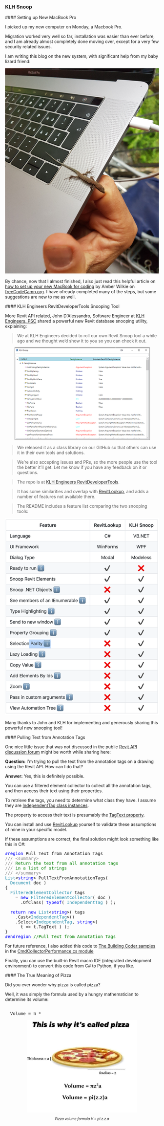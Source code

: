 <head>
<meta http-equiv="Content-Type" content="text/html; charset=utf-8">
<link rel="stylesheet" type="text/css" href="bc.css">
<script src="https://cdn.rawgit.com/google/code-prettify/master/loader/run_prettify.js" type="text/javascript"></script>
</head>

<!---

- vertex handling
  [Q] When processing meshes or other collections of triangles, is there any way to know if one vertex is shared by multiple triangles?
  Thus the final data does not have to contain duplicated vertices, and reuse the vertex index only, in order to save data size.
  [A] I always use the following strategy when collecting mesh data:
  Implement a comparison operator for the mesh vertices
  Store all mesh vertices in their own dictionary, e.g., Dictionary<XYZ,int>. The int is just a dummy. I normally count the number of vertices received.
  Each time I encounter a new mesh vertex, I check whether it is already listed in the dictionary. The comparison operator includes enough fuzz.
  Look at GetCanonicVertices in
  https://thebuildingcoder.typepad.com/blog/2016/01/tracking-element-modification.html
  Here is another related post:
  https://thebuildingcoder.typepad.com/blog/2017/08/birthday-post-on-the-xyz-class.html#3
  In general, search The Building Coder for
  XyzEqualityComparer
  XyzComparable
  XyzProximityComparer

- img/pizza.jpg 720 px pi.z.z.a

- KHL Snoop
John D'Alessandro, Software Engineer at [KLH Engineers, PSC](http://www.klhengrs.com)
We at KLH Engineers decided to roll our own Revit Snoop tool a while ago and we thought we’d show it to you so you can check it out.
We released it as a class library on our GitHub so that others can use it in their own tools and solutions.
We’re also accepting issues and PRs, so the more people use the tool the better it’ll get. Let me know if you have any feedback on it or questions.
The repo is at [KLH Engineers RevitDeveloperTools](https://github.com/klhengineers/RevitDeveloperTools).
It has some similarities and overlap with  [RevitLookup](), and adds a number of features not available there.
The README includes a feature list comparing the two snooping tools:

- 15623936 [Revit API, pull text from annotation tags.]
<span style="color:blue;">#region</span>&nbsp;Pull&nbsp;Text&nbsp;from&nbsp;Annotation&nbsp;Tags
<span style="color:gray;">///</span><span style="color:green;">&nbsp;</span><span style="color:gray;">&lt;</span><span style="color:gray;">summary</span><span style="color:gray;">&gt;</span>
<span style="color:gray;">///</span><span style="color:green;">&nbsp;Return&nbsp;the&nbsp;text&nbsp;from&nbsp;all&nbsp;annotation&nbsp;tags&nbsp;</span>
<span style="color:gray;">///</span><span style="color:green;">&nbsp;in&nbsp;a&nbsp;list&nbsp;of&nbsp;strings</span>
<span style="color:gray;">///</span><span style="color:green;">&nbsp;</span><span style="color:gray;">&lt;/</span><span style="color:gray;">summary</span><span style="color:gray;">&gt;</span>
<span style="color:#2b91af;">List</span>&lt;<span style="color:blue;">string</span>&gt;&nbsp;PullTextFromAnnotationTags(
&nbsp;&nbsp;<span style="color:#2b91af;">Document</span>&nbsp;doc&nbsp;)
{
&nbsp;&nbsp;<span style="color:#2b91af;">FilteredElementCollector</span>&nbsp;tags
&nbsp;&nbsp;&nbsp;&nbsp;=&nbsp;<span style="color:blue;">new</span>&nbsp;<span style="color:#2b91af;">FilteredElementCollector</span>(&nbsp;doc&nbsp;)
&nbsp;&nbsp;&nbsp;&nbsp;&nbsp;&nbsp;.OfClass(&nbsp;<span style="color:blue;">typeof</span>(&nbsp;<span style="color:#2b91af;">IndependentTag</span>&nbsp;)&nbsp;);

&nbsp;&nbsp;<span style="color:blue;">return</span>&nbsp;<span style="color:blue;">new</span>&nbsp;<span style="color:#2b91af;">List</span>&lt;<span style="color:blue;">string</span>&gt;(&nbsp;tags
&nbsp;&nbsp;&nbsp;&nbsp;.Cast&lt;<span style="color:#2b91af;">IndependentTag</span>&gt;()
&nbsp;&nbsp;&nbsp;&nbsp;.Select&lt;<span style="color:#2b91af;">IndependentTag</span>,&nbsp;<span style="color:blue;">string</span>&gt;(
&nbsp;&nbsp;&nbsp;&nbsp;&nbsp;&nbsp;t&nbsp;=&gt;&nbsp;t.TagText&nbsp;)&nbsp;);
}
<span style="color:blue;">#endregion</span>&nbsp;<span style="color:green;">//Pull&nbsp;Text&nbsp;from&nbsp;Annotation&nbsp;Tags</span>


 
Thanks for the feedback, I’m excited to see this generate some buzz!

twitter:

&ndash; 
...

linkedin:


#bim #DynamoBim #ForgeDevCon #Revit #API #IFC #SDK #AI #VisualStudio #Autodesk #AEC #adsk

the [Revit API discussion forum](http://forums.autodesk.com/t5/revit-api-forum/bd-p/160) thread

-->

### KLH Snoop



####<a name="2"></a> Setting up New MacBook Pro

I picked up my new computer on Monday, a Macbook Pro.

Migration worked very well so far, installation was easier than ever before, and I am already almost completely done moving over, except for a very few security related issues.

I am writing this blog on the new system, with significant help from my baby lizard friend:

<center>
<img src="img/baby_lizard_on_macbook_1008.jpg" alt="" width="504">
</center>

By chance, now that I almost finished, I also just read this helpful article
on [how to set up your new MacBook for coding](https://www.freecodecamp.org/news/how-to-set-up-a-brand-new-macbook) by Amber Wilkie
on [freeCodeCamp.org](https://www.freecodecamp.org).
I have ofready completed many of the steps, but some suggestions are new to me as well.


####<a name="3"></a> KLH Engineers RevitDeveloperTools Snooping Tool

More Revit API related, John D'Alessandro, Software Engineer at [KLH Engineers, PSC](http://www.klhengrs.com) shared a powerful new Revit database snooping utility, explaining:

> We at KLH Engineers decided to roll our own Revit Snoop tool a while ago and we thought we’d show it to you so you can check it out.

<center>
<img src="img/klh_snoop_screenshot.png" alt="KLH Snoop" width="443">
</center>

> We released it as a class library on our GitHub so that others can use it in their own tools and solutions.

> We’re also accepting issues and PRs, so the more people use the tool the better it’ll get. Let me know if you have any feedback on it or questions.

> The repo is at [KLH Engineers RevitDeveloperTools](https://github.com/klhengineers/RevitDeveloperTools).

> It has some similarities and overlap with  [RevitLookup](https://github.com/jeremytammik/RevitLookup), and adds a number of features not available there.

> The README includes a feature list comparing the two snooping tools:

<center>
<img src="img/klh_snoop_feature_list.png" alt="KLH Snoop feature list" width="530">
</center>

Many thanks to John and KLH for implementing and generously sharing this powerful new snooping tool!


####<a name="5"></a> Pulling Text from Annotation Tags

One nice little issue that was not discussed in
the public [Revit API discussion forum](http://forums.autodesk.com/t5/revit-api-forum/bd-p/160) might be worth while sharing here:

**Question:** I'm trying to pull the text from the annotation tags on a drawing using the Revit API. How can I do that? 

**Answer:** Yes, this is definitely possible.

You can use a filtered element collector to collect all the annotation tags, and then access their text using their properties.

To retrieve the tags, you need to determine what class they have. I assume they
are [IndependentTag class instances](https://www.revitapidocs.com/2020/e52073e2-9d98-6fb5-eb43-288cf9ed2e28.htm).

The property to access their text is presumably
the [TagText property](https://www.revitapidocs.com/2020/8e297dee-920d-f620-6198-0bed494e3f04.htm).

You can install and use [RevitLookup](https://github.com/jeremytammik/RevitLookup) yourself
to validate these assumptions of mine in your specific model.

If these assumptions are correct, the final solution might look something like this in  C#:

<pre class="code">
<span style="color:blue;">#region</span>&nbsp;Pull&nbsp;Text&nbsp;from&nbsp;Annotation&nbsp;Tags
<span style="color:gray;">///</span><span style="color:green;">&nbsp;</span><span style="color:gray;">&lt;</span><span style="color:gray;">summary</span><span style="color:gray;">&gt;</span>
<span style="color:gray;">///</span><span style="color:green;">&nbsp;Return&nbsp;the&nbsp;text&nbsp;from&nbsp;all&nbsp;annotation&nbsp;tags&nbsp;</span>
<span style="color:gray;">///</span><span style="color:green;">&nbsp;in&nbsp;a&nbsp;list&nbsp;of&nbsp;strings</span>
<span style="color:gray;">///</span><span style="color:green;">&nbsp;</span><span style="color:gray;">&lt;/</span><span style="color:gray;">summary</span><span style="color:gray;">&gt;</span>
<span style="color:#2b91af;">List</span>&lt;<span style="color:blue;">string</span>&gt;&nbsp;PullTextFromAnnotationTags(
&nbsp;&nbsp;<span style="color:#2b91af;">Document</span>&nbsp;doc&nbsp;)
{
&nbsp;&nbsp;<span style="color:#2b91af;">FilteredElementCollector</span>&nbsp;tags
&nbsp;&nbsp;&nbsp;&nbsp;=&nbsp;<span style="color:blue;">new</span>&nbsp;<span style="color:#2b91af;">FilteredElementCollector</span>(&nbsp;doc&nbsp;)
&nbsp;&nbsp;&nbsp;&nbsp;&nbsp;&nbsp;.OfClass(&nbsp;<span style="color:blue;">typeof</span>(&nbsp;<span style="color:#2b91af;">IndependentTag</span>&nbsp;)&nbsp;);

&nbsp;&nbsp;<span style="color:blue;">return</span>&nbsp;<span style="color:blue;">new</span>&nbsp;<span style="color:#2b91af;">List</span>&lt;<span style="color:blue;">string</span>&gt;(&nbsp;tags
&nbsp;&nbsp;&nbsp;&nbsp;.Cast&lt;<span style="color:#2b91af;">IndependentTag</span>&gt;()
&nbsp;&nbsp;&nbsp;&nbsp;.Select&lt;<span style="color:#2b91af;">IndependentTag</span>,&nbsp;<span style="color:blue;">string</span>&gt;(
&nbsp;&nbsp;&nbsp;&nbsp;&nbsp;&nbsp;t&nbsp;=&gt;&nbsp;t.TagText&nbsp;)&nbsp;);
}
<span style="color:blue;">#endregion</span>&nbsp;<span style="color:green;">//Pull&nbsp;Text&nbsp;from&nbsp;Annotation&nbsp;Tags</span>
</pre>

For future reference, I also added this code to [The Building Coder samples](https://github.com/jeremytammik/the_building_coder_samples) in
the [CmdCollectorPerformance.cs module](https://github.com/jeremytammik/the_building_coder_samples/blob/master/BuildingCoder/BuildingCoder/CmdCollectorPerformance.cs#L1223-L1240)

Finally, you can use the built-in Revit macro IDE (integrated development environment) to convert this code from C# to Python, if you like.


####<a name="5"></a> The True Meaning of Pizza

Did you ever wonder why pizza is called pizza?

Well, it was simply the formula used by a hungry mathematician to determine its volume:

<pre>
  
  Volume = &pi; * 
</pre>

<center>
<img src="img/pizza.jpg" alt="Pizza volume formula" width="360">
<p style="font-size: 80%; font-style:italic">Pizza volume formula V = pi.z.z.a</p>
</center>

<pre class="code">
</pre>

